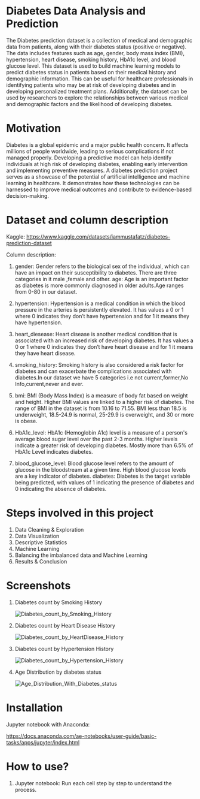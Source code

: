 # Diabetes Data Analysis and Prediction

The Diabetes prediction dataset is a collection of medical and demographic data from patients, along with their diabetes status (positive or negative). The data includes features such as age, gender, body mass index (BMI), hypertension, heart disease, smoking history, HbA1c level, and blood glucose level. This dataset is used to build machine learning models to predict diabetes status in patients based on their medical history and demographic information. This can be useful for healthcare professionals in identifying patients who may be at risk of developing diabetes and in developing personalized treatment plans. Additionally, the dataset can be used by researchers to explore the relationships between various medical and demographic factors and the likelihood of developing diabetes.

# Motivation

Diabetes is a global epidemic and a major public health concern. It affects millions of people worldwide, leading to serious complications if not managed properly. Developing a predictive model can help identify individuals at high risk of developing diabetes, enabling early intervention and implementing preventive measures.
A diabetes prediction project serves as a showcase of the potential of artificial intelligence and machine learning in healthcare. It demonstrates how these technologies can be harnessed to improve medical outcomes and contribute to evidence-based decision-making.

# Dataset and column description

Kaggle: https://www.kaggle.com/datasets/iammustafatz/diabetes-prediction-dataset

Column description:

1. gender: Gender refers to the biological sex of the individual, which can have an impact on their susceptibility to diabetes. There are three categories in it male ,female and other.
age: Age is an important factor as diabetes is more commonly diagnosed in older adults.Age ranges from 0-80 in our dataset.

2. hypertension: Hypertension is a medical condition in which the blood pressure in the arteries is persistently elevated. It has values a 0 or 1 where 0 indicates they don’t have hypertension and for 1 it means they have hypertension.
   
3. heart_diesease: Heart disease is another medical condition that is associated with an increased risk of developing diabetes. It has values a 0 or 1 where 0 indicates they don’t have heart disease and for 1 it means they have heart disease.
   
4. smoking_history: Smoking history is also considered a risk factor for diabetes and can exacerbate the complications associated with diabetes.In our dataset we have 5 categories i.e not current,former,No Info,current,never and ever.
   
5. bmi: BMI (Body Mass Index) is a measure of body fat based on weight and height. Higher BMI values are linked to a higher risk of diabetes. The range of BMI in the dataset is from 10.16 to 71.55. BMI less than 18.5 is underweight, 18.5-24.9 is normal, 25-29.9 is overweight, and 30 or more is obese.
   
6. HbA1c_level: HbA1c (Hemoglobin A1c) level is a measure of a person's average blood sugar level over the past 2-3 months. Higher levels indicate a greater risk of developing diabetes. Mostly more than 6.5% of HbA1c Level indicates diabetes.
   
7. blood_glucose_level: Blood glucose level refers to the amount of glucose in the bloodstream at a given time. High blood glucose levels are a key indicator of diabetes.
diabetes: Diabetes is the target variable being predicted, with values of 1 indicating the presence of diabetes and 0 indicating the absence of diabetes.

# Steps involved in this project

1. Data Cleaning & Exploration
2. Data Visualization
3. Descriptive Statistics
4. Machine Learning
5. Balancing the imbalanced data and Machine Learning
6. Results & Conclusion

# Screenshots

1. Diabetes count by Smoking History
   
   ![Diabetes_count_by_Smoking_History](https://github.com/vrushali92/Diabetes-Data-Analysis-and-Prediction/assets/28844399/525b3089-2016-44a6-862b-71c34f37c73a)

2. Diabetes count by Heart Disease History

   ![Diabetes_count_by_HeartDisease_History](https://github.com/vrushali92/Diabetes-Data-Analysis-and-Prediction/assets/28844399/12e10f60-708f-4fd9-88e6-35d81d82eb43)

3. Diabetes count by Hypertension History
   
   ![Diabetes_count_by_Hypertension_History](https://github.com/vrushali92/Diabetes-Data-Analysis-and-Prediction/assets/28844399/f3ece657-d8af-44b1-8499-f955b52a740c)

4. Age Distribution by diabetes status
   
   ![Age_Distribution_With_Diabetes_status](https://github.com/vrushali92/Diabetes-Data-Analysis-and-Prediction/assets/28844399/64557333-459b-4611-b7e5-aa058b6ab2e2)

   
   
# Installation

Jupyter notebook with Anaconda: 

https://docs.anaconda.com/ae-notebooks/user-guide/basic-tasks/apps/jupyter/index.html

# How to use?

1. Jupyter notebook: Run each cell step by step to understand the process.

